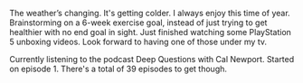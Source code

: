 
The weather’s changing. It's getting colder. I always enjoy this time of year. Brainstorming on a 6-week exercise goal, instead of just trying to get healthier with no end goal in sight. Just finished watching some PlayStation 5 unboxing videos. Look forward to having one of those under my tv.

Currently listening to the podcast Deep Questions with Cal Newport. Started on episode 1. There's a total of 39 episodes to get though.